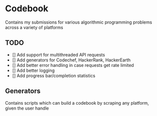 # Codebook

Contains my submissions for various algorithmic programming problems across a
variety of platforms

## TODO

- [] Add support for multithreaded API requests
- [] Add generators for Codechef, HackerRank, HackerEarth
- [] Add better error handling in case requests get rate limited
- [] Add better logging
- [] Add progress bar/completion statistics

## Generators

Contains scripts which can build a codebook by scraping any platform, given the
user handle